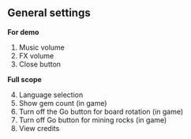 ## General settings
**For demo**
1. Music volume
2. FX volume
3. Close button

**Full scope**

4. Language selection
5. Show gem count (in game)
6. Turn off the Go button for board rotation (in game)
7. Turn off Go button for mining rocks (in game)
8. View credits